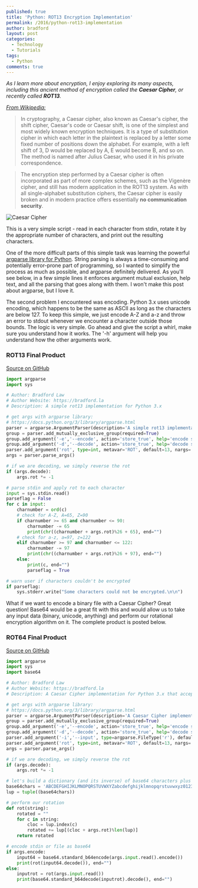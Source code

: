 ```yaml
---
published: true
title: 'Python: ROT13 Encryption Implementation'
permalink: /2016/python-rot13-implementation
author: bradford
layout: post
categories:
  - Technology
  - Tutorials
tags:
  - Python
comments: true
---
```

_As I learn more about encryption, I enjoy exploring its many aspects, including this ancient method of encryption called the **Caesar Cipher**, or recently called **ROT13**._<!--more-->


[_From Wikipedia:_](https://en.wikipedia.org/wiki/Caesar_cipher)

>In cryptography, a Caesar cipher, also known as Caesar's cipher, the shift cipher, Caesar's code or Caesar shift, is one of the simplest and most widely known encryption techniques. It is a type of substitution cipher in which each letter in the plaintext is replaced by a letter some fixed number of positions down the alphabet. For example, with a left shift of 3, D would be replaced by A, E would become B, and so on. The method is named after Julius Caesar, who used it in his private correspondence.

>The encryption step performed by a Caesar cipher is often incorporated as part of more complex schemes, such as the Vigenère cipher, and still has modern application in the ROT13 system. As with all single-alphabet substitution ciphers, the Caesar cipher is easily broken and in modern practice offers essentially **no communication security**.


![Caesar Cipher]({{site.img-dir-posts}}/CaesarCipher.png)


This is a very simple script - read in each character from stdin, rotate it by the appropriate number of characters, and print out the resulting characters.


One of the more difficult parts of this simple task was learning the powerful [argparse library for Python](https://docs.python.org/3/library/argparse.html). String parsing is always a time-consuming and potentially error-prone part of programming, so I wanted to simplify the process as much as possible, and argparse definitely delivered. As you'll see below, in a few simple lines it enforces argument mutual exclusion, help text, and all the parsing that goes along with them. I won't make this post about argparse, but I love it.


The second problem I encountered was encoding. Python 3.x uses unicode encoding, which happens to be the same as ASCII as long as the characters are below 127. To keep this simple, we just encode A-Z and a-z and throw an error to stdout whenever we encounter a character outside those bounds. The logic is very simple. Go ahead and give the script a whirl, make sure you understand how it works. The '-h' argument will help you understand how the other arguments work.

### ROT13 Final Product
[Source on GitHub](https://github.com/elBradford/snippets/blob/master/rot13.py)

~~~python
import argparse
import sys

# Author: Bradford Law
# Author Website: https://bradford.la
# Description: A simple rot13 implementation for Python 3.x

# get args with argparse library:
# https://docs.python.org/3/library/argparse.html
parser = argparse.ArgumentParser(description='A simple rot13 implementation in Python.', prog='rot13')
group = parser.add_mutually_exclusive_group(required=True)
group.add_argument('-e','--encode', action='store_true', help='encode stdin')
group.add_argument('-d','--decode', action='store_true', help='decode stdin')
parser.add_argument('rot', type=int, metavar='ROT', default=13, nargs='?', help='provide rotational offset (default: %(default)s)')
args = parser.parse_args()

# if we are decoding, we simply reverse the rot
if (args.decode):
    args.rot *= -1

# parse stdin and apply rot to each character
input = sys.stdin.read()
parseflag = False
for c in input:
    charnumber = ord(c)
    # check for A-Z, A=65, Z=90
    if charnumber >= 65 and charnumber <= 90:
        charnumber -= 65
        print(chr((charnumber + args.rot)%26 + 65), end="")
    # check for a-z, a=97, z=122
    elif charnumber >= 97 and charnumber <= 122:
        charnumber -= 97
        print(chr((charnumber + args.rot)%26 + 97), end="")
    else:
        print(c, end="")
        parseflag = True

# warn user if characters couldn't be encrypted
if parseflag:
    sys.stderr.write("Some characters could not be encrypted.\n\n")
~~~

What if we want to encode a binary file with a Caesar Cipher? Great question! Base64 would be a great fit with this and would allow us to take any input data (binary, unicode, anything) and perform our rotational encryption algorithm on it. The complete product is posted below.

### ROT64 Final Product
[Source on GitHub](https://github.com/elBradford/snippets/blob/master/rot64.py)

~~~python
import argparse
import sys
import base64

# Author: Bradford Law
# Author Website: https://bradford.la
# Description: A Caesar Cipher implementation for Python 3.x that accepts any binary data,

# get args with argparse library:
# https://docs.python.org/3/library/argparse.html
parser = argparse.ArgumentParser(description='A Caesar Cipher implementation for Python 3.x that accepts any binary data from stdin or file input.', prog='rot64')
group = parser.add_mutually_exclusive_group(required=True)
group.add_argument('-e','--encode', action='store_true', help='encode stdin')
group.add_argument('-d','--decode', action='store_true', help='decode stdin')
parser.add_argument('-i','--input', type=argparse.FileType('r'), default=sys.stdin, help='specify an input file instead of stdin')
parser.add_argument('rot', type=int, metavar='ROT', default=13, nargs='?', help='provide rotational offset (default: %(default)s)')
args = parser.parse_args()

# if we are decoding, we simply reverse the rot
if (args.decode):
    args.rot *= -1

# let's build a dictionary (and its inverse) of base64 characters plus '='
base64chars = 'ABCDEFGHIJKLMNOPQRSTUVWXYZabcdefghijklmnopqrstuvwxyz0123456789+/='
lup = tuple((base64chars))

# perform our rotation
def rot(string):
    rotated = ""
    for c in string:
        cloc = lup.index(c)
        rotated += lup[(cloc + args.rot)%len(lup)]
    return rotated

# encode stdin or file as base64
if args.encode:
    input64 = base64.standard_b64encode(args.input.read().encode())
    print(rot(input64.decode()), end="")
else:
    inputrot = rot(args.input.read())
    print(base64.standard_b64decode(inputrot).decode(), end="")
~~~
